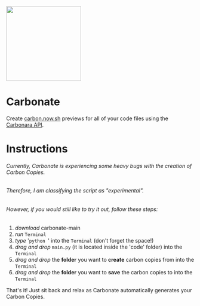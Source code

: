 <img src="https://user-images.githubusercontent.com/79312811/126866177-b9710f8a-eac7-417f-8f8e-7972bf10ba7c.png" width="200" height="200">

# Carbonate 
Create [carbon.now.sh](https://carbon.now.sh) previews for all of your code files using the [Carbonara API](https://github.com/petersolopov/carbonara).

# Instructions
###### Currently, Carbonate is experiencing some heavy bugs with the creation of Carbon Copies.
###### Therefore, I am classifying the script as "experimental".
###### However, if you would still like to try it out, follow these steps:
1. _download_ carbonate-main
2. _run_ `Terminal`
3. _type_ '`python `' into the `Terminal` (don't forget the space!)
4. _drag and drop_ `main.py` (it is located inside the 'code' folder) into the `Terminal`
5. _drag and drop_ the **folder** you want to **create** carbon copies from into the `Terminal`
6. _drag and drop_ the **folder** you want to **save** the carbon copies to into the `Terminal`

That's it! Just sit back and relax as Carbonate automatically generates your Carbon Copies.
